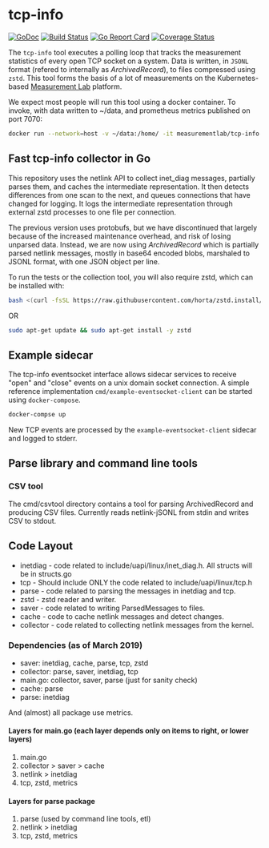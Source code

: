 # tcp-info

[![GoDoc](https://godoc.org/github.com/m-lab/tcp-info?status.svg)](https://godoc.org/github.com/m-lab/tcp-info) [![Build Status](https://travis-ci.org/m-lab/tcp-info.svg?branch=master)](https://travis-ci.org/m-lab/tcp-info) [![Go Report Card](https://goreportcard.com/badge/github.com/m-lab/tcp-info)](https://goreportcard.com/report/github.com/m-lab/tcp-info) [![Coverage Status](https://coveralls.io/repos/m-lab/tcp-info/badge.svg?branch=master)](https://coveralls.io/github/m-lab/tcp-info?branch=master)

The `tcp-info` tool executes a polling loop that tracks the measurement statistics of every open TCP socket on a system.  Data is written, in `JSONL` format (refered to internally as *ArchivedRecord*), to files compressed using `zstd`.  This tool forms the basis of a lot of measurements on the Kubernetes-based [Measurement Lab](https://measurementlab.net) platform.

We expect most people will run this tool using a
docker container.  To invoke, with data written to ~/data, and prometheus
metrics published on port 7070:

```bash
docker run --network=host -v ~/data:/home/ -it measurementlab/tcp-info -prom=7070
```

## Fast tcp-info collector in Go

This repository uses the netlink API to collect inet_diag messages, partially parses them, and caches the intermediate representation.
It then detects differences from one scan to the next, and queues connections that have changed for logging.
It logs the intermediate representation through external zstd processes to one file per connection.

The previous version uses protobufs, but we have discontinued that largely because of the increased maintenance overhead, and risk of losing unparsed data.
Instead, we are now using *ArchivedRecord* which is partially parsed netlink messages, mostly in base64 encoded blobs, marshaled to JSONL format, with one JSON object per line.

To run the tests or the collection tool, you will also require zstd, which can be installed with:

```bash
bash <(curl -fsSL https://raw.githubusercontent.com/horta/zstd.install/master/install)
```

OR

```bash
sudo apt-get update && sudo apt-get install -y zstd
```

## Example sidecar

The tcp-info eventsocket interface allows sidecar services to receive "open" and
"close" events on a unix domain socket connection. A simple reference
implementation `cmd/example-eventsocket-client` can be started using
`docker-compose`.

```bash
docker-compse up
```

New TCP events are processed by the `example-eventsocket-client` sidecar and
logged to stderr.

## Parse library and command line tools

### CSV tool

The cmd/csvtool directory contains a tool for parsing ArchivedRecord and producing CSV files.  Currently reads netlink-jSONL from stdin and writes CSV to stdout.

## Code Layout

* inetdiag - code related to include/uapi/linux/inet_diag.h.  All structs will be in structs.go
* tcp - Should include ONLY the code related to include/uapi/linux/tcp.h
* parse - code related to parsing the messages in inetdiag and tcp.
* zstd - zstd reader and writer.
* saver - code related to writing ParsedMessages to files.
* cache - code to cache netlink messages and detect changes.
* collector - code related to collecting netlink messages from the kernel.

### Dependencies (as of March 2019)

* saver: inetdiag, cache, parse, tcp, zstd
* collector: parse, saver, inetdiag, tcp
* main.go: collector, saver, parse (just for sanity check)
* cache: parse
* parse: inetdiag

And (almost) all package use metrics.

#### Layers for main.go (each layer depends only on items to right, or lower layers)

1. main.go
1. collector > saver > cache
1. netlink > inetdiag
1. tcp, zstd, metrics

#### Layers for parse package

1. parse (used by command line tools, etl)
1. netlink > inetdiag
1. tcp, zstd, metrics
